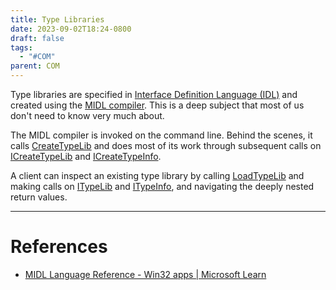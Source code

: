 ```yaml
---
title: Type Libraries
date: 2023-09-02T18:24-0800
draft: false
tags:
  - "#COM"
parent: COM
---
```


Type libraries are specified in [Interface Definition Language (IDL)](https://learn.microsoft.com/en-us/windows/win32/rpc/the-interface-definition-language-idl-file) and created using the [MIDL compiler](https://learn.microsoft.com/en-us/windows/win32/midl/using-the-midl-compiler-2).  This is a deep subject that most of us don't need to know very much about.

The MIDL compiler is invoked on the command line.  Behind the scenes, it calls [CreateTypeLib](https://learn.microsoft.com/en-us/windows/win32/api/oleauto/nf-oleauto-createtypelib) and does most of its work through subsequent calls on [ICreateTypeLib](https://learn.microsoft.com/en-us/windows/win32/api/oaidl/nn-oaidl-icreatetypelib) and [ICreateTypeInfo](https://learn.microsoft.com/en-us/windows/win32/api/oaidl/nn-oaidl-icreatetypeinfo).

A client can inspect an existing type library by calling [LoadTypeLib](https://learn.microsoft.com/en-us/windows/win32/api/oleauto/nf-oleauto-loadtypelib) and making calls on [ITypeLib](https://learn.microsoft.com/en-us/windows/win32/api/oaidl/nn-oaidl-itypelib) and [ITypeInfo](https://learn.microsoft.com/en-us/windows/win32/api/oaidl/nn-oaidl-itypeinfo), and navigating the deeply nested return values.

---
# References

- [MIDL Language Reference - Win32 apps | Microsoft Learn](https://learn.microsoft.com/en-us/windows/win32/midl/midl-language-reference)
